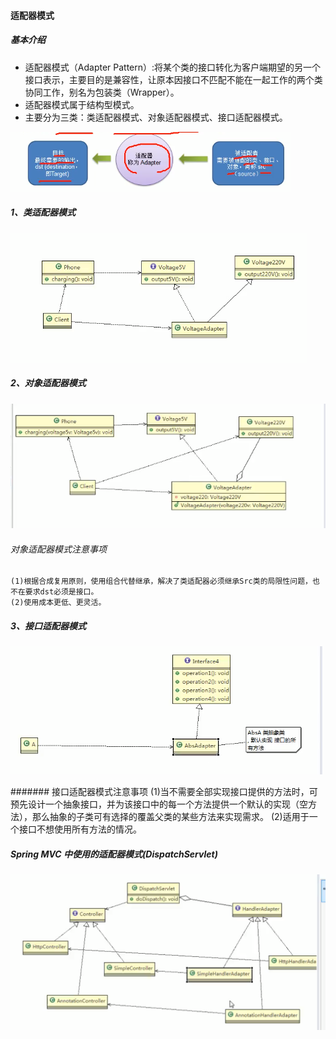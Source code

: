 #### 适配器模式

##### 基本介绍
* 适配器模式（Adapter Pattern）:将某个类的接口转化为客户端期望的另一个接口表示，主要目的是兼容性，让原本因接口不匹配不能在一起工作的两个类协同工作，别名为包装类（Wrapper）。
* 适配器模式属于结构型模式。
* 主要分为三类：类适配器模式、对象适配器模式、接口适配器模式。

![img.png](img.png)

##### 1、类适配器模式
![img_1.png](img_1.png)

##### 2、对象适配器模式
![img_2.png](img_2.png)
  
######  对象适配器模式注意事项
    (1)根据合成复用原则，使用组合代替继承，解决了类适配器必须继承Src类的局限性问题，也不在要求dst必须是接口。
    (2)使用成本更低、更灵活。
##### 3、接口适配器模式
![img_3.png](img_3.png)

####### 接口适配器模式注意事项
    (1)当不需要全部实现接口提供的方法时，可预先设计一个抽象接口，并为该接口中的每一个方法提供一个默认的实现（空方法），那么抽象的子类可有选择的覆盖父类的某些方法来实现需求。
    (2)适用于一个接口不想使用所有方法的情况。

##### Spring MVC 中使用的适配器模式(DispatchServlet)
![img_4.png](img_4.png)